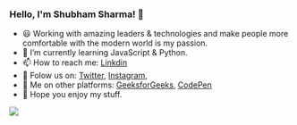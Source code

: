 ### Hello, I'm Shubham Sharma! 👋 

- 😃  Working with amazing leaders & technologies and make people more comfortable 
       with the modern world is my passion.
- 🌱 I’m currently learning JavaScript & Python.
- 📫 How to reach me: [Linkdin](https://www.linkedin.com/in/shubham-sharma-974660209/)
- 🔗 Folow us on: [Twitter](https://twitter.com/shubhamsharmaa_), [Instagram](https://www.instagram.com/shubhamsharmaa_1/),
- 👀 Me on other platforms: [GeeksforGeeks](https://auth.geeksforgeeks.org/user/shubhamsharmadevelopers), [CodePen](https://codepen.io/shubhamsharma-1)
- 🌟 Hope you enjoy my stuff.

<img src="https://github-readme-stats.vercel.app/api?username=shubhamsharma-1&&show_icons=true&title_color=ffffff&icon_color=bb2ac&text_color=daf7dc&bg_color=191919">

